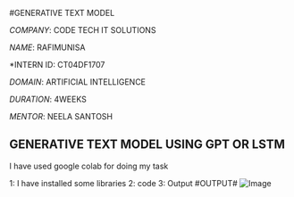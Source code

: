 #GENERATIVE TEXT MODEL

*COMPANY*: CODE TECH IT SOLUTIONS

*NAME*: RAFIMUNISA

*INTERN ID: CT04DF1707

*DOMAIN*: ARTIFICIAL INTELLIGENCE

*DURATION*: 4WEEKS

*MENTOR*:  NEELA SANTOSH

## GENERATIVE TEXT MODEL USING GPT OR LSTM

I have used google colab for doing my task

1: I have installed some libraries
2: code
3: Output
#OUTPUT#
![Image](https://github.com/user-attachments/assets/f9533fa6-4024-4e4e-8146-a36090fb1c06)
